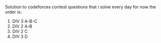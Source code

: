 Solution to codeforces contest questions that i solve every day 
for now the order is:

1. DIV 3 A-B-C
2. DIV 2 A-B
3. DIV 2 C
4. DIV 3 D
